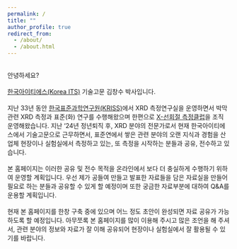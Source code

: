 ```yaml
---
permalink: /
title: ""
author_profile: true
redirect_from: 
  - /about/
  - /about.html
---
```

<br>안녕하세요?<br>
<br><a href="http://koreaits.com/">한국아이티에스(Korea ITS)</a> 기술고문 김창수 박사입니다.<br>
<br>지난 33년 동안 <a href="https://www.kriss.re.kr/">한국표준과학연구원(KRISS)</a>에서 XRD 측정연구실을 운영하면서 박막 관련 XRD 측정과 표준(화) 연구를 수행해왔으며 한편으로 <a href="https://www.metclub.re.kr/diffraction.do">X-선회절 측정클럽</a>을 조직 운영해왔습니다. 지난 ‘24년 정년퇴직 후, XRD 분야의 전문가로서 현재 한국아이티에스에서 기술고문으로 근무하면서, 표준연에서 쌓은 관련 분야의 오랜 지식과 경험을 산업체 현장이나 실험실에서 측정하고 있는, 또 측정을 시작하는 분들과 공유, 전수하고 있습니다.<br>
<br>본 홈페이지는 이러한 공유 및 전수 목적을 온라인에서 보다 더 충실하게 수행하기 위하여 운영할 계획입니다. 우선 제가 공들여 만들고 발표한 자료들을 담은 자료실을 만들어 필요로 하는 분들과 공유할 수 있게 할 예정이며 또한 궁금한 자료부분에 대하여 Q&A를 운용할 계획입니다.<br>
<br>현재 본 홈페이지를 한창 구축 중에 있으며 어느 정도 초안이 완성되면 자료 공유가 가능하도록 할 예정입니다. 아무쪼록 본 홈페이지를 많이 이용해 주시고 많은 조언을 해 주셔서, 관련 분야의 정보와 자료가 잘 이해 공유되어 현장이나 실험실에서 잘 활용될 수 있기를 바랍니다.<br>

<!-- 자격사항 및 전문기술
======


For more info
------
Email please! -->
